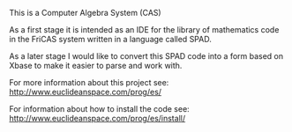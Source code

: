 This is a Computer Algebra System (CAS)

As a first stage it is intended as an IDE for the library of mathematics code in the FriCAS system written in a language called SPAD.

As a later stage I would like to convert this SPAD code into a form based on Xbase to make it easier to parse and work with.

For more information about this project see: http://www.euclideanspace.com/prog/es/

For information about how to install the code see: http://www.euclideanspace.com/prog/es/install/